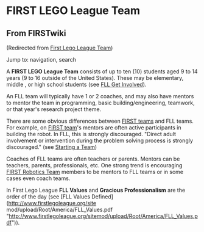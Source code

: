 # FIRST LEGO League Team

## From FIRSTwiki

(Redirected from [First Lego League Team](/index.php?title=First_Lego_League_Team&redirect=no "First Lego League
Team"))

Jump to: navigation, search

A **FIRST LEGO League Team** consists of up to ten (10) students aged 9 to 14 years (9 to 16 outside of the United States). These may be elementary, middle , or high school students (see [FLL Get Involved](http://www.usfirst.org/jrobtcs/flg_gi.htm "http://www.usfirst.org/jrobtcs/flg_gi.htm")).

An FLL team will typically have 1 or 2 coaches, and may also have mentors to mentor the team in programming, basic building/engineering, teamwork, or that year's research project theme.

There are some obvious differences between [FIRST teams](FIRST_Robotics_Team "FIRST Robotics Team") and FLL teams. For example, on [FIRST team](FIRST_Robotics_Team "FIRST Robotics
Team")'s mentors are often active participants in building the robot. In FLL, this is strongly discouraged. "Direct adult involvement or intervention during the problem solving process is strongly discouraged." (see [Starting a Team](http://www.firstlegoleague.org/default.aspx?pid=3590 "http://www.firstlegoleague.org/default.aspx?pid=3590"))

Coaches of FLL teams are often teachers or parents. Mentors can be teachers, parents, professionals, etc. One strong trend is encouraging [FIRST Robotics Team](FIRST_Robotics_Team "FIRST Robotics Team") members to be mentors to FLL teams or in some cases even coach teams.

In First Lego League **FLL Values** and **Gracious Professionalism** are the order of the day (see [FLL Values Defined](http://www.firstlegoleague.org/site
mod/upload/Root/America/FLL_Values.pdf "http://www.firstlegoleague.org/sitemod/upload/Root/America/FLL_Values.pdf")).
